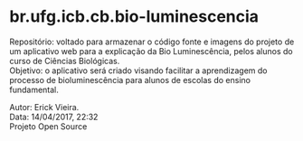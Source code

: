 # br.ufg.icb.cb.bio-luminescencia</br>
Repositório: voltado para armazenar o código fonte e imagens do projeto de um aplicativo web para a explicação da Bio Luminescência, pelos alunos do curso de Ciências Biológicas.</br>
Objetivo: o aplicativo será criado visando facilitar a aprendizagem do processo de bioluminescência para alunos de escolas do ensino fundamental.</br>

Autor: Erick Vieira.</br>
Data: 14/04/2017, 22:32</br>
Projeto Open Source</br>

